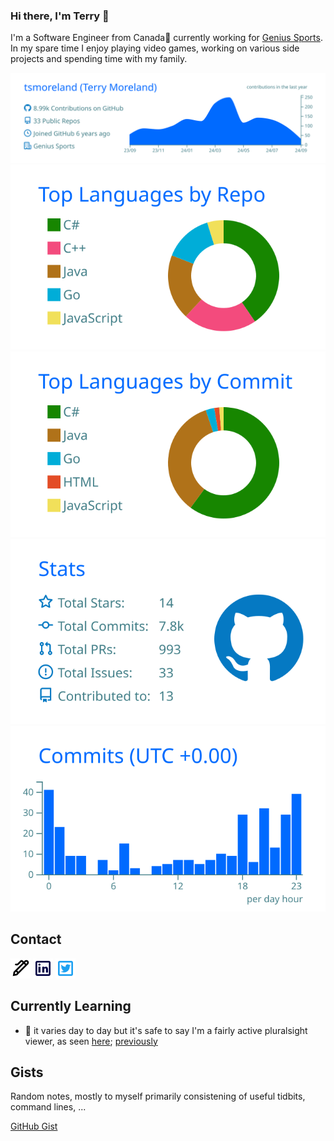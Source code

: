 ### Hi there, I'm Terry 👋

I'm a Software Engineer from Canada🍁 currently working for [Genius Sports](https://geniussports.com/).  In my spare time I enjoy playing video games, working on various side projects and spending time with my family.

[![](https://raw.githubusercontent.com/tsmoreland/tsmoreland/main/profile-summary-card-output/transparent/0-profile-details.svg)](https://github.com/vn7n24fzkq/github-profile-summary-cards)
[![](https://raw.githubusercontent.com/tsmoreland/tsmoreland/main/profile-summary-card-output/transparent/1-repos-per-language.svg)](https://github.com/vn7n24fzkq/github-profile-summary-cards) [![](https://raw.githubusercontent.com/tsmoreland/tsmoreland/main/profile-summary-card-output/transparent/2-most-commit-language.svg)](https://github.com/vn7n24fzkq/github-profile-summary-cards)
[![](https://raw.githubusercontent.com/tsmoreland/tsmoreland/main/profile-summary-card-output/transparent/3-stats.svg)](https://github.com/vn7n24fzkq/github-profile-summary-cards) [![](https://raw.githubusercontent.com/tsmoreland/tsmoreland/main/profile-summary-card-output/transparent/4-productive-time.svg)](https://github.com/vn7n24fzkq/github-profile-summary-cards)


## Contact 

[![e-mail](https://raw.githubusercontent.com/tsmoreland/tsmoreland/main/img/pen.png)](mailto://terry.s.moreland@gmail.com)
[![linkedin](https://raw.githubusercontent.com/tsmoreland/tsmoreland/main/img/linkedin.png)](https://www.linkedin.com/in/terry-moreland-70ab7648/)
[![twitter](https://raw.githubusercontent.com/tsmoreland/tsmoreland/main/img/twitter.png)](https://twitter.com/Ts_Moreland)

<!--
**tsmoreland/tsmoreland** is a ✨ _special_ ✨ repository because its `README.md` (this file) appears on your GitHub profile.

Here are some ideas to get you started:

- 🔭 I’m currently working on ...
- 🌱 I’m currently learning ...
- 👯 I’m looking to collaborate on ...
- 🤔 I’m looking for help with ...
- 💬 Ask me about ...
- 📫 How to reach me: ...
- 😄 Pronouns: ...
- ⚡ Fun fact: ...
-->

## Currently Learning

- 🌱 it varies day to day but it's safe to say I'm a fairly active pluralsight viewer, as seen [here](https://app.pluralsight.com/profile/terrymoreland); [previously](https://app.pluralsight.com/profile/terry-moreland-c3)

## Gists

Random notes, mostly to myself primarily consistening of useful tidbits, command lines, ...

[GitHub Gist](https://gist.github.com/tsmoreland)
